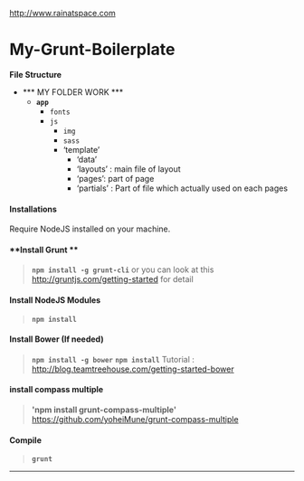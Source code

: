 http://www.rainatspace.com

My-Grunt-Boilerplate
====================

**File Structure**

- *** MY FOLDER WORK ***
	- **`app`**
	  - `fonts`
	  - `js`
          - `img`
          - `sass`
          - ‘template’
             - ‘data’
             - ‘layouts’ : main file of layout
             - ‘pages’: part of page
             - ‘partials’ : Part of file which actually used on each pages 

#### **Installations**
Require NodeJS installed on your machine.

#### **Install Grunt **
> **`npm install -g grunt-cli`**
> or you can look at this http://gruntjs.com/getting-started for detail

#### **Install NodeJS Modules**
> **`npm install`**

#### **Install Bower (If needed)**
> **`npm install -g bower`**
> **`npm install`**
> Tutorial : http://blog.teamtreehouse.com/getting-started-bower

#### **install compass multiple**
> **'npm install grunt-compass-multiple'**
> https://github.com/yoheiMune/grunt-compass-multiple

#### **Compile**
> **`grunt`**

***
